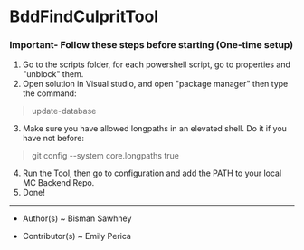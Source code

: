 # BddFindCulpritTool

### Important- Follow these steps before starting (One-time setup)

1) Go to the scripts folder, for each powershell script, go to properties and "unblock" them.
2) Open solution in Visual studio, and open "package manager" then type the command:
 >update-database
3) Make sure you have allowed longpaths in an elevated shell. Do it if you have not before:
>git config --system core.longpaths true
4) Run the Tool, then go to configuration and add the PATH to your local MC Backend Repo.
5) Done!
---
- Author(s) ~ Bisman Sawhney

- Contributor(s) ~ Emily Perica
